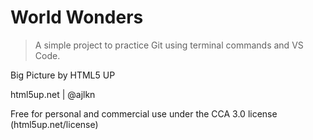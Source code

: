 # World Wonders

> A simple project to practice Git using terminal commands and VS Code.

Big Picture by HTML5 UP

html5up.net | @ajlkn

Free for personal and commercial use under the CCA 3.0 license (html5up.net/license)

